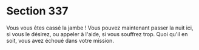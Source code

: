 # Section 337

Vous vous êtes cassé la jambe ! Vous pouvez maintenant passer 
la nuit ici, si vous le désirez, ou appeler à l'aide, si vous souffrez 
trop. Quoi qu'il en soit, vous avez échoué dans votre mission.